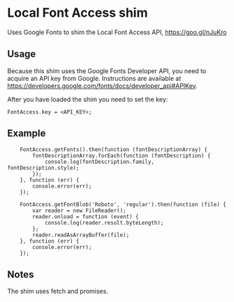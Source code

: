 # Local Font Access shim

Uses Google Fonts to shim the Local Font Access API, https://goo.gl/nJuKro

## Usage

Because this shim uses the Google Fonts Developer API, you need to
acquire an API key from Google. Instructions are available at
https://developers.google.com/fonts/docs/developer_api#APIKey.

After you have loaded the shim you need to set the key:

    FontAccess.key = <API_KEY>;

## Example


		FontAccess.getFonts().then(function (fontDescriptionArray) {
			fontDescriptionArray.forEach(function (fontDescription) {
				console.log(fontDescription.family, fontDescription.style);
			});
		}, function (err) {
			console.error(err);
		});

		FontAccess.getFontBlob('Roboto', 'regular').then(function (file) {
			var reader = new FileReader();
			reader.onload = function (event) {
				console.log(reader.result.byteLength);
			};
			reader.readAsArrayBuffer(file);
		}, function (err) {
			console.error(err);
		});

## Notes

The shim uses fetch and promises.
